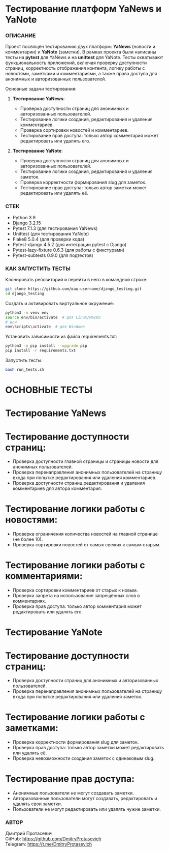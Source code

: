 # Тестирование платформ YaNews и YaNote

### ОПИСАНИЕ
Проект посвящён тестированию двух платформ: **YaNews** (новости и комментарии) и **YaNote** (заметки). В рамках проекта были написаны тесты на **pytest** для YaNews и на **unittest** для YaNote. Тесты охватывают функциональность приложений, включая проверку доступности страниц, корректность отображения контента, логику работы с новостями, заметками и комментариями, а также права доступа для анонимных и авторизованных пользователей.

Основные задачи тестирования:
1. **Тестирование YaNews**:
   - Проверка доступности страниц для анонимных и авторизованных пользователей.
   - Тестирование логики создания, редактирования и удаления комментариев.
   - Проверка сортировки новостей и комментариев.
   - Тестирование прав доступа: только автор комментария может редактировать или удалять его.

2. **Тестирование YaNote**:
   - Проверка доступности страниц для анонимных и авторизованных пользователей.
   - Тестирование логики создания, редактирования и удаления заметок.
   - Проверка корректности формирования slug для заметок.
   - Тестирование прав доступа: только автор заметки может редактировать или удалять её.

### СТЕК
- Python 3.9
- Django 3.2.15
- Pytest 7.1.3 (для тестирования YaNews)
- Unittest (для тестирования YaNote)
- Flake8 5.0.4 (для проверки кода)
- Pytest-django 4.5.2 (для интеграции pytest с Django)
- Pytest-lazy-fixture 0.6.3 (для работы с фикстурами)
- Pytest-subtests 0.9.0 (для подтестов)

### КАК ЗАПУСТИТЬ ТЕСТЫ

Клонировать репозиторий и перейти в него в командной строке:
```bash
git clone https://github.com/ваш-username/django_testing.git
cd django_testing
```
Создать и активировать виртуальное окружение:
```bash
python3 -m venv env
source env/bin/activate  # для Linux/MacOS
# или
env\Scripts\activate  # для Windows
```
Установить зависимости из файла requirements.txt:
```bash
python3 -m pip install --upgrade pip
pip install -r requirements.txt
```
Запустить тесты:
```bash
bash run_tests.sh
```
# ОСНОВНЫЕ ТЕСТЫ
# Тестирование YaNews
# Тестирование доступности страниц:  
- Проверка доступности главной страницы и страницы новости для анонимных пользователей.  
- Проверка перенаправления анонимных пользователей на страницу входа при попытке редактирования или удаления комментариев.  
- Проверка доступности страниц редактирования и удаления комментариев для автора комментария.  

# Тестирование логики работы с новостями:  
- Проверка ограничения количества новостей на главной странице (не более 10).  
- Проверка сортировки новостей от самых свежих к самым старым.  

# Тестирование логики работы с комментариями:  
- Проверка сортировки комментариев от старых к новым.  
- Проверка запрета на использование запрещённых слов в комментариях.  
- Проверка прав доступа: только автор комментария может редактировать или удалять его.  

# Тестирование YaNote  
# Тестирование доступности страниц:  
- Проверка доступности страниц для анонимных и авторизованных пользователей.  
- Проверка перенаправления анонимных пользователей на страницу входа при попытке редактирования или удаления заметок.  

# Тестирование логики работы с заметками:  
- Проверка корректности формирования slug для заметок.  
- Проверка прав доступа: только автор заметки может редактировать или удалять её.  
- Проверка невозможности создания заметок с одинаковым slug.  

# Тестирование прав доступа:  
- Анонимные пользователи не могут создавать заметки.  
- Авторизованные пользователи могут создавать, редактировать и удалять свои заметки.  
- Пользователи не могут редактировать или удалять чужие заметки.  

### АВТОР
Дмитрий Протасевич  
GitHub: https://github.com/DmitryProtasevich  
Telegram: https://t.me/DmitryProtasevich  
